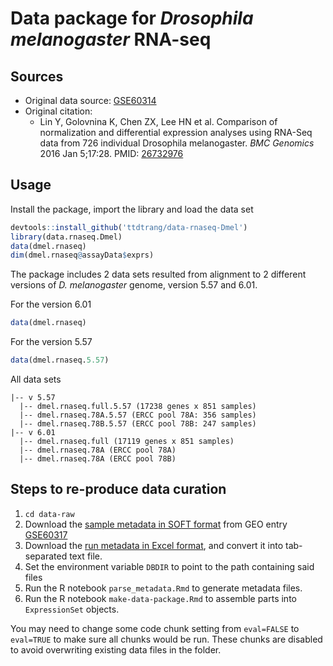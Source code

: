 # Data package for _Drosophila melanogaster_ RNA-seq

## Sources

* Original data source: [GSE60314](https://www.ncbi.nlm.nih.gov/geo/query/acc.cgi?acc=GSE60314)
* Original citation:
  * Lin Y, Golovnina K, Chen ZX, Lee HN et al. Comparison of normalization and differential expression analyses using RNA-Seq data from 726 individual Drosophila melanogaster. _BMC Genomics_ 2016 Jan 5;17:28. PMID: [26732976](https://www.ncbi.nlm.nih.gov/pubmed/26732976)

## Usage

Install the package, import the library and load the data set

```R
devtools::install_github('ttdtrang/data-rnaseq-Dmel')
library(data.rnaseq.Dmel)
data(dmel.rnaseq)
dim(dmel.rnaseq@assayData$exprs)
```

The package includes 2 data sets resulted from alignment to 2 different versions of _D. melanogaster_ genome, version 5.57 and 6.01.

For the version 6.01

```R
data(dmel.rnaseq)
```

For the version 5.57

```R
data(dmel.rnaseq.5.57)
```

All data sets

```
|-- v 5.57
  |-- dmel.rnaseq.full.5.57 (17238 genes x 851 samples)
  |-- dmel.rnaseq.78A.5.57 (ERCC pool 78A: 356 samples)
  |-- dmel.rnaseq.78B.5.57 (ERCC pool 78B: 247 samples)
|-- v 6.01
  |-- dmel.rnaseq.full (17119 genes x 851 samples)
  |-- dmel.rnaseq.78A (ERCC pool 78A)
  |-- dmel.rnaseq.78A (ERCC pool 78B)
```
## Steps to re-produce data curation

1. `cd data-raw`
2. Download the [sample metadata in SOFT format](ftp://ftp.ncbi.nlm.nih.gov/geo/series/GSE60nnn/GSE60314/soft/GSE60314_family.soft.gz) from GEO entry [GSE60317](https://www.ncbi.nlm.nih.gov/geo/query/acc.cgi?acc=GSE60314)
3. Download the [run metadata in Excel format](https://www.ncbi.nlm.nih.gov/geo/download/?acc=GSE60314&format=file&file=GSE60314%5FGEO%5Frun%5Fsummary%2Exlsx), and convert it into tab-separated text file.
3. Set the environment variable `DBDIR` to point to the path containing said files
4. Run the R notebook `parse_metadata.Rmd` to generate metadata files.
5. Run the R notebook `make-data-package.Rmd` to assemble parts into `ExpressionSet` objects.

 You may need to change some code chunk setting from `eval=FALSE` to `eval=TRUE` to make sure all chunks would be run. These chunks are disabled to avoid overwriting existing data files in the folder.
